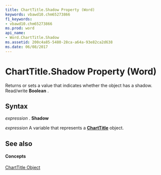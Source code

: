 ```yaml
---
title: ChartTitle.Shadow Property (Word)
keywords: vbawd10.chm65273866
f1_keywords:
- vbawd10.chm65273866
ms.prod: word
api_name:
- Word.ChartTitle.Shadow
ms.assetid: 200c4a85-5480-28ca-a64a-93e82ca2d638
ms.date: 06/08/2017
---
```



# ChartTitle.Shadow Property (Word)

Returns or sets a value that indicates whether the object has a shadow. Read/write **Boolean** .


## Syntax

 _expression_ . **Shadow**

 _expression_ A variable that represents a **[ChartTitle](charttitle-object-word.md)** object.


## See also


#### Concepts


[ChartTitle Object](charttitle-object-word.md)

